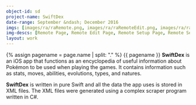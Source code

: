 ```yaml
---
object-id: sd
project-name: SwiftDex
date-range: September &ndash; December 2016
imgs: [images/ra/raRemote.png, images/ra/raRemoteEdit.png, images/ra/raRemoteDrag.png, images/ra/raNewRemote1.png, images/ra/raNewRemote2.png, images/ra/raNewRemote3.png]
img-descs: [Remote Page, Remote Edit Page, Remote Setup Page, Remote Setup Page, Remote Setup Page, Remote Setup Page]
layout: work
---
```

{% assign pagename = page.name | split: "." %}
{{ pagename }}
**SwiftDex** is an iOS app that functions as an encyclopedia of useful information about Pokémon to be used when playing the games. It contains information such as stats, moves, abilities, evolutions, types, and natures.

**SwiftDex** is written in pure Swift and all the data the app uses is stored in XML files. The XML files were generated using a complex scraper program written in C#.
